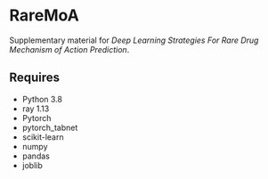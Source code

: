 # RareMoA
Supplementary material for _Deep Learning Strategies For Rare Drug Mechanism of Action Prediction_.

## Requires

- Python 3.8
- ray 1.13
- Pytorch
- pytorch_tabnet
- scikit-learn
- numpy
- pandas
- joblib
